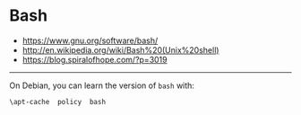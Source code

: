 # Bash

- https://www.gnu.org/software/bash/
- http://en.wikipedia.org/wiki/Bash%20(Unix%20shell)
- https://blog.spiralofhope.com/?p=3019

----

On Debian, you can learn the version of `bash` with:

`\apt-cache  policy  bash`
